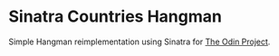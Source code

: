 # Sinatra Countries Hangman

Simple Hangman reimplementation using Sinatra for [The Odin Project](https://www.theodinproject.com/courses/ruby-on-rails/lessons/sinatra-project?ref=lnav).
